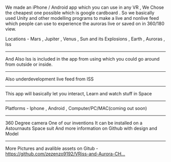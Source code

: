 We made an iPhone / Android app which you can use in any VR , We Chose the cheapest one possible which is google cardboard . So we basically used Unity and other modelling programs to make a live and nonlive feed which people can use to experience the auroras live or saved on in 360/180 view.

Locations - Mars , Jupiter , Venus , Sun and its Explosions , Earth , Auroras , Iss

-------------------------------------------------------------------------------------------------------------------------------------------- 

And Also Iss is included in the app from using which you could go around from outside or inside.

-------------------------------------------------------------------------------------------------------------------------------------------- 

Also underdevelopment live feed from ISS

-------------------------------------------------------------------------------------------------------------------------------------------- 

This app will basically let you interact, Learn and watch stuff in Space

-------------------------------------------------------------------------------------------------------------------------------------------- 

Platforms - Iphone , Android , Computer/PC/MAC(coming out soon)

--------------------------------------------------------------------------------------------------------------------------------------------

360 Degree camera One of our inventions It can be installed on a Astournauts Space suit And more information on Github with design and Model

--------------------------------------------------------------------------------------------------------------------------------------------

More Pictures and avalible assets on Gitub - https://github.com/zezenzo9192/VRiss-and-Aurora-CH...​

